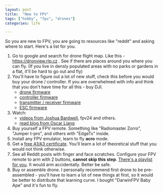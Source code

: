 ```yaml
---
layout: post
title:  "New to FPV"
tags: ["hobby", "fpv", "drones"]
categories: life

---
```


So you are new to FPV, you are going to resources like "reddit" and asking where to start. Here's a list for you.

1. Go to google and search for drone flight map. Like this - https://dronview.rlp.cz . See if there are places around you where you can fly. (If you live in densly populated areas with no parks or gardens in a flat, it'll be hard to go out and fly)
1. You'll have to figure out a lot of new stuff, check this before you would buy your drone / controller. If you are overwhelmed with info and think that you don't have time for all this - buy DJI.
   * [drone firmware](betaflight.com)
   * [controller firmware](http://edgetx.org/index)
   * [transmitter / receiver firmware](https://www.expresslrs.org)
   * [ESC firmware](https://github.com/mathiasvr/bluejay)
1. Watch:
   *  [videos from Joshua Bardwell](https://www.youtube.com/@JoshuaBardwell), fpv24 and others.
   *  [read blog from Oscar Liang](oscarliang.com)
1. Buy yourself a FPV remote. Something like "Radiomaster Zorro", "Jumper t-pro", and others with "EdgeTx" inside.
1. Install any FPV emulator, learn to fly **acro** mode.
1. Get a [free A1/A3 certificate](https://learningzone.eurocontrol.int/ilp/pages/description.jsf?menuId=1106#/users/@self/catalogues/8264768/courses/15839789/description). You'll learn a lot of theoretical stuff that you would not think otherwise.
1. See all Reddit posts with finger and face scratches. Configure your FPV remote to arm with 2 buttons, **cannot skip this step**. [There's a playlist for you](https://www.youtube.com/playlist?list=PLtAjsQHT4EDGeTugOd6LqD8D8qYvno23i). It would arm accidentally. Better be safe.
1. Buy or assemble drone. I personally recommend first drone to be pre-assembled - you'll have to learn a lot of new things at first, so it would be better to distribute that learning curve. I bought "DarwinFPV Baby Ape" and it's fun to fly.
